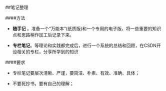 ##笔记整理


####方法

- **随手记** 。准备一个“万能本”(纸质版)和一个专用的电子版，将一些重要的知识点和思路稍作加工后记录下来。

- **专栏笔记**。等理论和实践都完成后，进行一个系统的总结和回顾，在CSDN开设相关的专栏，分享所学到的知识


####要求

- 专栏笔记要层次清晰、严谨，要简洁、朴素、有效、准确、具体；

- 不要死抄书，要有自己的理解；
